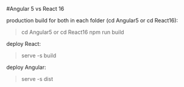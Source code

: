 #Angular 5 vs React 16

production build for both in each folder (cd Angular5 or cd React16):
> cd Angular5 
or 
> cd React16
> npm run build

deploy React:
> serve -s build

deploy Angular:
> serve -s dist
